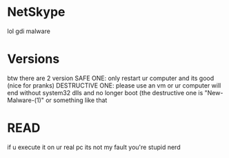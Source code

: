 # NetSkype
lol gdi malware
# Versions
btw there are 2 version
SAFE ONE: only restart ur computer and its good (nice for pranks)
DESTRUCTIVE ONE: please use an vm or ur computer will end without system32 dlls and no longer boot (the destructive one is "New-Malware-(1)" or something like that
# READ
if u execute it on ur real pc its not my fault you're stupid nerd
